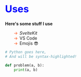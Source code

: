 <style>

  h1 {
    font-size: 2rem;
    color: blue
  }
  ul {
    list-style-type: square; /* Changes bullets to squares */
    margin-left: 1.5rem;
  }
  
  /* Or for custom bullets */
  ul li {
    list-style-type: none;
    position: relative;
  }
  
  ul li::before {
    content: "→"; /* Custom bullet character */
    position: absolute;
    left: -1.2rem;
    color: #ff3e00; /* Svelte orange */
  }
</style>


# Uses

**Here's some stuff I use**

- _SvelteKit_
- VS Code
- Emojis 😎

```python
# Python goes here,
# And will be syntax-highlighted!

def problem(a, b):
    print(a, b)
```
